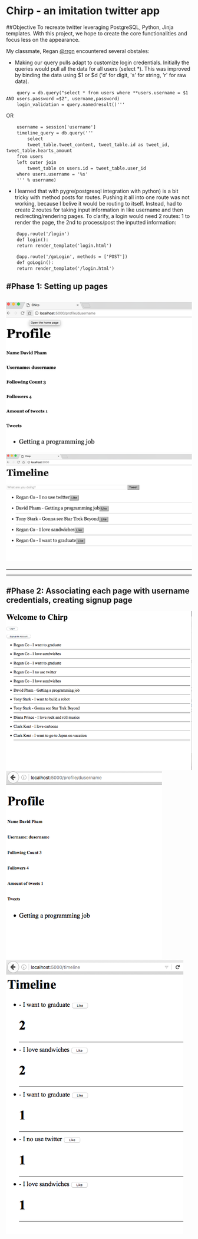 # Chirp - an imitation twitter app

##Objective
To recreate twitter leveraging PostgreSQL, Python, Jinja templates. With this project, we hope to create the core functionalities and focus less on the appearance.

My classmate, Regan [@rrgn](https://github.com/rrgn) encountered several obstales:
* Making our query pulls adapt to customize login credentials. Initially the queries would pull all the data for all users (select *). This was improved by binding the data using $1 or $d ('d' for digit, 's' for string, 'r' for raw data).
 
```node
    query = db.query("select * from users where **users.username = $1 AND users.password =$2", username,password)
    login_validation = query.namedresult()'''
```
OR

```
    username = session['username']
    timeline_query = db.query('''
        select
        tweet_table.tweet_content, tweet_table.id as tweet_id, tweet_table.hearts_amount
    from users
    left outer join
        tweet_table on users.id = tweet_table.user_id
    where users.username = '%s'
    ''' % username)
```

* I learned that with pygre(postgresql integration with python) is a bit tricky with method posts for routes. Pushing it all into one route was not working, because I belive it would be routing to itself. Instead, had to create 2 routes for taking input information in like username and then redirecting/rendering pages. To clarify, a login would need 2 routes: 1 to render the page, the 2nd to process/post the inputted information:

```
    @app.route('/login')
    def login():
    return render_template('login.html')
```
```
    @app.route('/goLogin', methods = ['POST'])
    def goLogin():
    return render_template('/login.html')
```

#Phase 1: Setting up pages
------
![screenshot](profile.png)
![screenshot](timeline.png)
------
------
------

#Phase 2: Associating each page with username credentials, creating signup page
------
![screenshot](homepage.png)
![screenshot](profile2.png)
![screenshot](timeline2.png)
